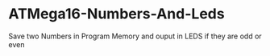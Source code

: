 # ATMega16-Numbers-And-Leds
Save two Numbers in Program Memory and ouput in LEDS if they are odd or even
